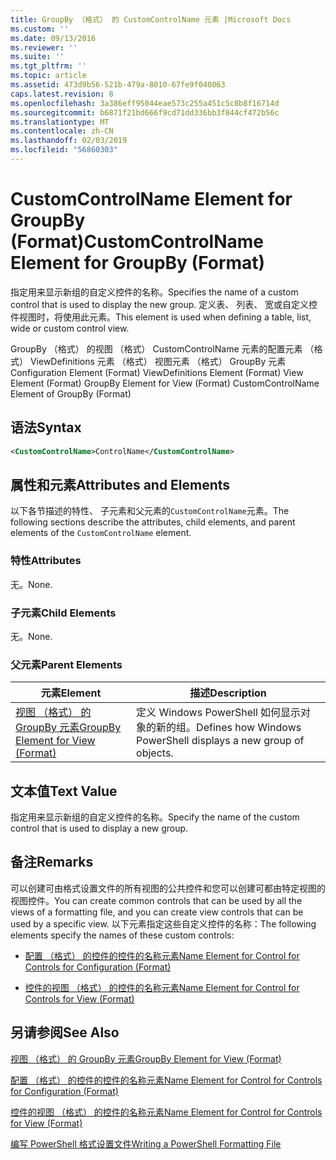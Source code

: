 ```yaml
---
title: GroupBy （格式） 的 CustomControlName 元素 |Microsoft Docs
ms.custom: ''
ms.date: 09/13/2016
ms.reviewer: ''
ms.suite: ''
ms.tgt_pltfrm: ''
ms.topic: article
ms.assetid: 473d9b56-521b-479a-8010-67fe9f040063
caps.latest.revision: 8
ms.openlocfilehash: 3a386eff95044eae573c255a451c5c8b8f16714d
ms.sourcegitcommit: b6871f21bd666f9cd71dd336bb3f844cf472b56c
ms.translationtype: MT
ms.contentlocale: zh-CN
ms.lasthandoff: 02/03/2019
ms.locfileid: "56860303"
---
```

# <a name="customcontrolname-element-for-groupby-format"></a><span data-ttu-id="a9ed0-102">CustomControlName Element for GroupBy (Format)</span><span class="sxs-lookup"><span data-stu-id="a9ed0-102">CustomControlName Element for GroupBy (Format)</span></span>

<span data-ttu-id="a9ed0-103">指定用来显示新组的自定义控件的名称。</span><span class="sxs-lookup"><span data-stu-id="a9ed0-103">Specifies the name of a custom control that is used to display the new group.</span></span> <span data-ttu-id="a9ed0-104">定义表、 列表、 宽或自定义控件视图时，将使用此元素。</span><span class="sxs-lookup"><span data-stu-id="a9ed0-104">This element is used when defining a table, list, wide or custom control view.</span></span>

<span data-ttu-id="a9ed0-105">GroupBy （格式） 的视图 （格式） CustomControlName 元素的配置元素 （格式） ViewDefinitions 元素 （格式） 视图元素 （格式） GroupBy 元素</span><span class="sxs-lookup"><span data-stu-id="a9ed0-105">Configuration Element (Format) ViewDefinitions Element (Format) View Element (Format) GroupBy Element for View (Format) CustomControlName Element of GroupBy (Format)</span></span>

## <a name="syntax"></a><span data-ttu-id="a9ed0-106">语法</span><span class="sxs-lookup"><span data-stu-id="a9ed0-106">Syntax</span></span>

```xml
<CustomControlName>ControlName</CustomControlName>
```

## <a name="attributes-and-elements"></a><span data-ttu-id="a9ed0-107">属性和元素</span><span class="sxs-lookup"><span data-stu-id="a9ed0-107">Attributes and Elements</span></span>

<span data-ttu-id="a9ed0-108">以下各节描述的特性、 子元素和父元素的`CustomControlName`元素。</span><span class="sxs-lookup"><span data-stu-id="a9ed0-108">The following sections describe the attributes, child elements, and parent elements of the `CustomControlName` element.</span></span>

### <a name="attributes"></a><span data-ttu-id="a9ed0-109">特性</span><span class="sxs-lookup"><span data-stu-id="a9ed0-109">Attributes</span></span>

<span data-ttu-id="a9ed0-110">无。</span><span class="sxs-lookup"><span data-stu-id="a9ed0-110">None.</span></span>

### <a name="child-elements"></a><span data-ttu-id="a9ed0-111">子元素</span><span class="sxs-lookup"><span data-stu-id="a9ed0-111">Child Elements</span></span>

<span data-ttu-id="a9ed0-112">无。</span><span class="sxs-lookup"><span data-stu-id="a9ed0-112">None.</span></span>

### <a name="parent-elements"></a><span data-ttu-id="a9ed0-113">父元素</span><span class="sxs-lookup"><span data-stu-id="a9ed0-113">Parent Elements</span></span>

|<span data-ttu-id="a9ed0-114">元素</span><span class="sxs-lookup"><span data-stu-id="a9ed0-114">Element</span></span>|<span data-ttu-id="a9ed0-115">描述</span><span class="sxs-lookup"><span data-stu-id="a9ed0-115">Description</span></span>|
|-------------|-----------------|
|[<span data-ttu-id="a9ed0-116">视图 （格式） 的 GroupBy 元素</span><span class="sxs-lookup"><span data-stu-id="a9ed0-116">GroupBy Element for View (Format)</span></span>](./groupby-element-for-view-format.md)|<span data-ttu-id="a9ed0-117">定义 Windows PowerShell 如何显示对象的新的组。</span><span class="sxs-lookup"><span data-stu-id="a9ed0-117">Defines how Windows PowerShell displays a new group of objects.</span></span>|

## <a name="text-value"></a><span data-ttu-id="a9ed0-118">文本值</span><span class="sxs-lookup"><span data-stu-id="a9ed0-118">Text Value</span></span>

<span data-ttu-id="a9ed0-119">指定用来显示新组的自定义控件的名称。</span><span class="sxs-lookup"><span data-stu-id="a9ed0-119">Specify the name of the custom control that is used to display a new group.</span></span>

## <a name="remarks"></a><span data-ttu-id="a9ed0-120">备注</span><span class="sxs-lookup"><span data-stu-id="a9ed0-120">Remarks</span></span>

<span data-ttu-id="a9ed0-121">可以创建可由格式设置文件的所有视图的公共控件和您可以创建可都由特定视图的视图控件。</span><span class="sxs-lookup"><span data-stu-id="a9ed0-121">You can create common controls that can be used by all the views of a formatting file, and you can create view controls that can be used by a specific view.</span></span> <span data-ttu-id="a9ed0-122">以下元素指定这些自定义控件的名称：</span><span class="sxs-lookup"><span data-stu-id="a9ed0-122">The following elements specify the names of these custom controls:</span></span>

- [<span data-ttu-id="a9ed0-123">配置 （格式） 的控件的控件的名称元素</span><span class="sxs-lookup"><span data-stu-id="a9ed0-123">Name Element for Control for Controls for Configuration (Format)</span></span>](./name-element-for-control-for-controls-for-configuration-format.md)

- [<span data-ttu-id="a9ed0-124">控件的视图 （格式） 的控件的名称元素</span><span class="sxs-lookup"><span data-stu-id="a9ed0-124">Name Element for Control for Controls for View (Format)</span></span>](./name-element-for-control-for-controls-for-view-format.md)

## <a name="see-also"></a><span data-ttu-id="a9ed0-125">另请参阅</span><span class="sxs-lookup"><span data-stu-id="a9ed0-125">See Also</span></span>

[<span data-ttu-id="a9ed0-126">视图 （格式） 的 GroupBy 元素</span><span class="sxs-lookup"><span data-stu-id="a9ed0-126">GroupBy Element for View (Format)</span></span>](./groupby-element-for-view-format.md)

[<span data-ttu-id="a9ed0-127">配置 （格式） 的控件的控件的名称元素</span><span class="sxs-lookup"><span data-stu-id="a9ed0-127">Name Element for Control for Controls for Configuration (Format)</span></span>](./name-element-for-control-for-controls-for-configuration-format.md)

[<span data-ttu-id="a9ed0-128">控件的视图 （格式） 的控件的名称元素</span><span class="sxs-lookup"><span data-stu-id="a9ed0-128">Name Element for Control for Controls for View (Format)</span></span>](./name-element-for-control-for-controls-for-view-format.md)

[<span data-ttu-id="a9ed0-129">编写 PowerShell 格式设置文件</span><span class="sxs-lookup"><span data-stu-id="a9ed0-129">Writing a PowerShell Formatting File</span></span>](./writing-a-powershell-formatting-file.md)

